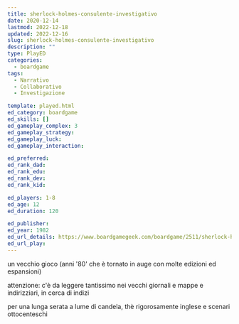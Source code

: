 ```yaml
---
title: sherlock-holmes-consulente-investigativo
date: 2020-12-14
lastmod: 2022-12-18
updated: 2022-12-16
slug: sherlock-holmes-consulente-investigativo
description: ""
type: PlayED
categories:
  - boardgame
tags:
  - Narrativo
  - Collaborativo
  - Investigazione

template: played.html
ed_category: boardgame
ed_skills: []
ed_gameplay_complex: 3
ed_gameplay_strategy: 
ed_gameplay_luck: 
ed_gameplay_interaction: 

ed_preferred: 
ed_rank_dad: 
ed_rank_edu: 
ed_rank_dev: 
ed_rank_kid: 

ed_players: 1-8
ed_age: 12
ed_duration: 120

ed_publisher: 
ed_year: 1982
ed_url_details: https://www.boardgamegeek.com/boardgame/2511/sherlock-holmes-consulting-detective-thames-murder
ed_url_play: 
---
```


un vecchio gioco (anni '80' che è tornato in auge con molte edizioni ed espansioni)

attenzione: c'è da leggere tantissimo nei vecchi giornali e mappe e indirizziari, in cerca di indizi

per una lunga serata a lume di candela, thè rigorosamente inglese e scenari ottocenteschi



